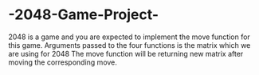 # -2048-Game-Project-
2048 is a game and you are expected to implement the move function for this game. Arguments passed to the four functions is the matrix which we are using for 2048 The move function will be returning new matrix after moving the corresponding move.
